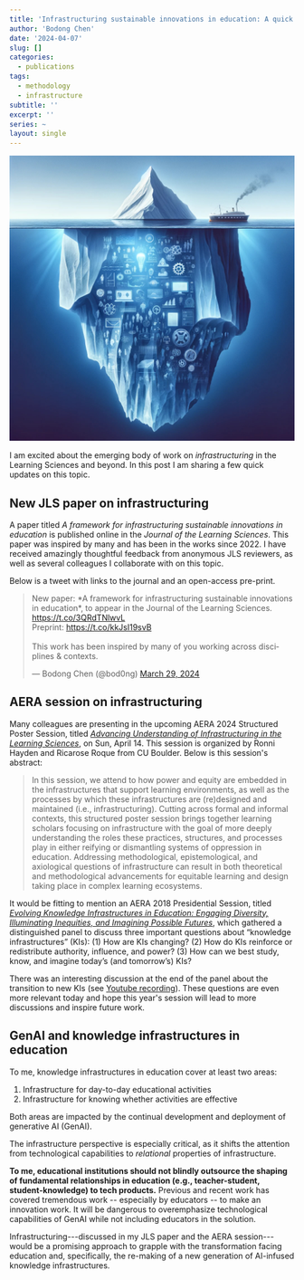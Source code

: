 ```yaml
---
title: 'Infrastructuring sustainable innovations in education: A quick update'
author: 'Bodong Chen'
date: '2024-04-07'
slug: []
categories:
  - publications
tags:
  - methodology
  - infrastructure
subtitle: ''
excerpt: ''
series: ~
layout: single
---
```


![](featured.jpg)

I am excited about the emerging body of work on *infrastructuring* in the Learning Sciences and beyond. In this post I am sharing a few quick updates on this topic.

## New JLS paper on infrastructuring

A paper titled *A framework for infrastructuring sustainable innovations in education* is published online in the *Journal of the Learning Sciences*. This paper was inspired by many and has been in the works since 2022. I have received amazingly thoughtful feedback from anonymous JLS reviewers, as well as several colleagues I collaborate with on this topic. 

Below is a tweet with links to the journal and an open-access pre-print. 

<blockquote class="twitter-tweet"><p lang="en" dir="ltr">New paper: *A framework for infrastructuring sustainable innovations in education*, to appear in the Journal of the Learning Sciences. <a href="https://t.co/3QRdTNlwvL">https://t.co/3QRdTNlwvL</a><br>Preprint: <a href="https://t.co/kkJsI19svB">https://t.co/kkJsI19svB</a><br><br>This work has been inspired by many of you working across disciplines &amp; contexts.</p>&mdash; Bodong Chen (@bod0ng) <a href="https://twitter.com/bod0ng/status/1773710160680173744?ref_src=twsrc%5Etfw">March 29, 2024</a></blockquote> <script async src="https://platform.twitter.com/widgets.js" charset="utf-8"></script>

## AERA session on infrastructuring

Many colleagues are presenting in the upcoming AERA 2024 Structured Poster Session, titled *[Advancing Understanding of Infrastructuring in the Learning Sciences](http://tinyurl.com/yt8p7oqq)*, on Sun, April 14. This session is organized by Ronni Hayden and Ricarose Roque from CU Boulder. Below is this session's abstract: 

> In this session, we attend to how power and equity are embedded in the infrastructures that support learning environments, as well as the processes by which these infrastructures are (re)designed and maintained (i.e., infrastructuring). Cutting across formal and informal contexts, this structured poster session brings together learning scholars focusing on infrastructure with the goal of more deeply understanding the roles these practices, structures, and processes play in either reifying or dismantling systems of oppression in education. Addressing methodological, epistemological, and axiological questions of infrastructure can result in both theoretical and methodological advancements for equitable learning and design taking place in complex learning ecosystems.

It would be fitting to mention an AERA 2018 Presidential Session, titled *[Evolving Knowledge Infrastructures in Education: Engaging Diversity, Illuminating Inequities, and Imagining Possible Futures](https://convention2.allacademic.com/one/aera/aera18/index.php?program_focus=view_session&selected_session_id=1389607&cmd=online_program_direct_link&sub_action=online_program)*, which gathered a distinguished panel to discuss three important questions about “knowledge infrastructures” (KIs): (1) How are KIs changing? (2) How do KIs reinforce or redistribute authority, influence, and power? (3) How can we best study, know, and imagine today’s (and tomorrow’s) KIs? 

There was an interesting discussion at the end of the panel about the transition to new KIs (see [Youtube recording](https://www.youtube.com/embed/riKN6FR4mfQ?si=wU4ARHzaoYXZFLst&start=6934)). These questions are even more relevant today and hope this year's session will lead to more discussions and inspire future work. 


## GenAI and knowledge infrastructures in education

To me, knowledge infrastructures in education cover at least two areas:

1. Infrastructure for day-to-day educational activities
2. Infrastructure for knowing whether activities are effective

Both areas are impacted by the continual development and deployment of generative AI (GenAI). 

The infrastructure perspective is especially critical, as it shifts the attention from technological capabilities to *relational* properties of infrastructure. 

**To me, educational institutions should not blindly outsource the shaping of fundamental relationships in education (e.g., teacher-student, student-knowledge) to tech products.** Previous and recent work has covered tremendous work -- especially by educators -- to make an innovation work. It will be dangerous to overemphasize technological capabilities of GenAI while not including educators in the solution. 

Infrastructuring---discussed in my JLS paper and the AERA session---would be a promising approach to grapple with the transformation facing education and, specifically, the re-making of a new generation of AI-infused knowledge infrastructures. 

